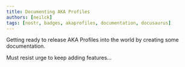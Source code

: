```yaml
---
title: Documenting AKA Profiles
authors: [neilck]
tags: [nostr, badges, akaprofiles, documentation, docusaurus]
---
```


Getting ready to release AKA Profiles into the world by creating some documentation.

Must resist urge to keep adding features...

